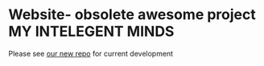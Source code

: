 Website- obsolete awesome project MY INTELEGENT MINDS
=================

Please see [our new repo](https://github.com/Inboxen/Inboxen) for current development
